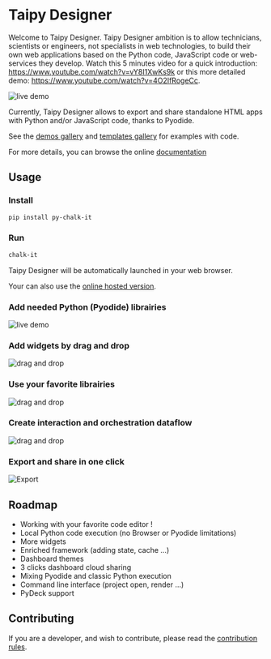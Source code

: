 # Taipy Designer

Welcome to Taipy Designer. Taipy Designer ambition is to allow technicians, scientists or engineers, not specialists in web technologies, to build their own web applications based on the Python code, JavaScript code or web-services they develop. Watch this 5 minutes video for a quick introduction: <https://www.youtube.com/watch?v=vY8I1XwKs9k> or this more detailed demo: <https://www.youtube.com/watch?v=4O2IfRogeCc>.

![live demo](./assets/home/live-demo.gif)

Currently, Taipy Designer allows to export and share standalone HTML apps with Python and/or JavaScript code, thanks to Pyodide.

See the [demos gallery](https://ifpen.github.io/chalk-it/index.html#porfolio) and [templates gallery](https://ifpen.github.io/chalk-it/templates-gallery/) for examples with code.

For more details, you can browse the online [documentation](https://ifpen.github.io/chalk-it/hosted/doc/)

## Usage

### Install

```sh
pip install py-chalk-it
```

### Run

```sh
chalk-it
```

Taipy Designer will be automatically launched in your web browser.

Your can also use the [online hosted version](https://ifpen.github.io/chalk-it/hosted/).

### Add needed Python (Pyodide) librairies

![live demo](./assets/home/pyodide-libs.gif)

### Add widgets by drag and drop

![drag and drop](./assets/home/dragdrop.gif)

### Use your favorite librairies

![drag and drop](./assets/home/python-plot.gif)

### Create interaction and orchestration dataflow

![drag and drop](./assets/home/dataflow.gif)

### Export and share in one click

![Export](./assets/home/export.gif)

## Roadmap

- Working with your favorite code editor !
- Local Python code execution (no Browser or Pyodide limitations)
- More widgets
- Enriched framework (adding state, cache …)
- Dashboard themes
- 3 clicks dashboard cloud sharing
- Mixing Pyodide and classic Python execution
- Command line interface (project open, render ...)
- PyDeck support

## Contributing

If you are a developer, and wish to contribute, please read the [contribution rules](CONTRIBUTING.md).
 
